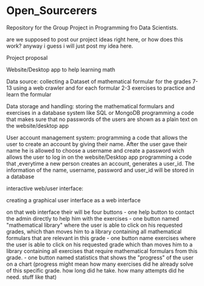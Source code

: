 # Open_Sourcerers
Repository for the Group Project in Programming fro Data Scientists. 

are we supposed to post our project ideas right here, or how does this work?
anyway i guess i will just post my idea here.

Project proposal

Website/Desktop app to help learning math

Data source:
    collecting a Dataset of mathematical formular for the grades 7-13 using a web crawler and for each formular 2-3 exercises to practice and learn the formular
    
Data storage and handling:
    storing the mathematical formulars and exercises in a database system like SQL or MongoDB
    programming a code that makes sure that no passwords of the users are shown as a plain text on the website/desktop app
     
User account management system:
      programming a code that allows the user to create an account by giving their name. After the user gave their name he is allowed to choose a username and create a password wich allows the user to log in on the 
      website/Desktop app
      programming a code that ,everytime a new person creates an account, generates a user_id.
      The information of the name, username, password and user_id will be stored in a database
      
interactive web/user interface:

creating a graphical user interface as a web interface 

on that web interface their will be four buttons
                     - one help button to contact the admin directly to help him with the exercises
                     - one button named "mathematical library" where the user is able to click on his 
                       requested grades, which than moves him to a library containing all 
                       mathematical formulars that are relevant in this grade
                     - one button name exercises where the user is able to click on his requested 
                       grade which than moves him to a library containing all exercises that require 
                       mathematical formulars from this grade.
                     - one button named statistics  that shows the "progress" of the user on a chart
                     (progress might mean how many exercises did he already solve of this specific 
                      grade. how long did he take. how many attempts did he need. stuff like that)

